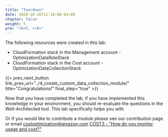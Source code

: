```yaml
---
title: "Teardown"
date: 2020-10-26T11:10:08-04:00
chapter: false
weight: 5
pre: "<b>5. </b>"
---
```


The following resources were created in this lab:

- CloudFormation stack in the Management account - OptimizationDataRoleStack
- CloudFormation stack in the Cost account - OptimizationDataCollectionStack


{{< prev_next_button link_prev_url="../4_create_custom_data_collection_module/"  title="Congratulations!" final_step="true" >}}


Now that you have completed the lab, if you have implemented this knowledge in your environment,
you should re-evaluate the questions in the Well-Architected tool. This lab specifically helps you with

Or if you would like to contribute a module please see our contribution page or email costoptimization@amazon.com
[COST3 - "How do you monitor usage and cost?"](https://docs.aws.amazon.com/wellarchitected/latest/framework/a-expenditure-and-usage-awareness.html)



